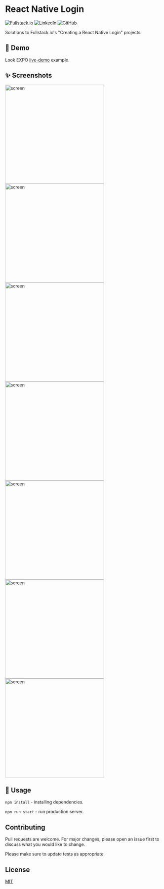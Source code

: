 # React Native Login

[![Fullstack.io](https://img.shields.io/badge/React_Native-NewLine-5087B2.svg?style=flat&logo=react)](https://www.newline.co/courses/creating-a-react-native-login/)
[![LinkedIn](https://img.shields.io/badge/r0mm4k-Linkedin-5087B2.svg?style=flat&logo=linkedIn)](https://linkedin.com/in/r0mm4k)
[![GitHub](https://img.shields.io/badge/r0mm4k-GitHub-lightgrey.svg?style=flat&logo=github)](https://github.com/r0mm4k)

Solutions to Fullstack.io's "Creating a React Native Login" projects.

## 🔆 Demo
Look EXPO [live-demo](https://expo.dev/@r0mm4k/react-native-login) example.

## ✨ Screenshots
<img src="screenshots/start.png" width="320" alt="screen"/> <img src="screenshots/login.png" width="320" alt="screen"/>
<img src="screenshots/register.png" width="320" alt="screen"/> <img src="screenshots/forgot-password.png" width="320" alt="screen"/>
<img src="screenshots/home.png" width="320" alt="screen"/> <img src="screenshots/drawer.png" width="320" alt="screen"/>
<img src="screenshots/profile.png" width="320" alt="screen"/>

## 🚀 Usage

`npm install` - installing dependencies.

`npm run start` - run production server.

## Contributing
Pull requests are welcome. For major changes, please open an issue first to discuss what you would like to change.

Please make sure to update tests as appropriate.

## License
[MIT](https://choosealicense.com/licenses/mit/)
